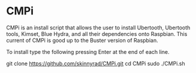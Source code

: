 # CMPi

CMPi is an install script that allows the user to install Ubertooth, Ubertooth tools, Kimset, Blue Hydra, and all their dependencies onto Raspbian. This current of CMPi is good up to the Buster version of Raspbian.

To install type the following pressing Enter at the end of each line.

git clone https://github.com/skinnyrad/CMPi.git
cd CMPi
sudo ./CMPi.sh
